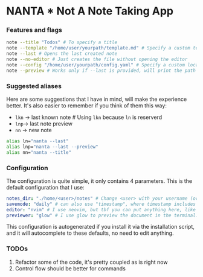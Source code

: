 # NANTA * Not A Note Taking App

### Features and flags

```bash
note --title "Todos" # To specify a title
note --template "/home/user/yourpath/template.md" # Specify a custom template
note --last # Opens the last created note
note --no-editor # Just creates the file without opening the editor
note --config "/home/user/yourpath/config.yaml" # Specify a custom location for config| config file MUST be a YAML file.
note --preview # Works only if --last is provided, will print the path to the file so you can pipe it in another program
```

### Suggested aliases

Here are some suggestions that I have in mind, will make the experience better. It's also easier to remember if you think of them this way:


- `lkn` -> last known note # Using `lkn` because `ln` is reserverd
- `lnp`-> last note preview
- `nn` -> new note



```bash
alias ln="nanta --last"
alias lnp="nanta --last --preview"
alias nn="nanta --title"
```

### Configuration

The configuration is quite simple, it only contains 4 parameters. This is the default configuration that I use:

```yaml
notes_dir: "./home/<user>/notes" # Change <user> with your username (or output of echo $USER)
savemode: "daily" # can also use "timestamp", where timestamp includes the hours and minutes
editor: "nvim" # I use neovim, but tbf you can put anything here, like <code> for vscode
previewer: "glow" # I use glow to preview the document in the terminal. Could also use <cat> or <bat>
```

This configuration is autogenerated if you install it via the installation script, and it will autocomplete to these defaults, no need to edit anything.


### TODOs

1. Refactor some of the code, it's pretty coupled as is right now
2. Control flow should be better for commands
